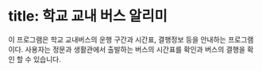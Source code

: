 # title: 학교 교내 버스 알리미
이 프로그램은 학교 교내버스의 운행 구간과 시간표, 결행정보 등을 안내하는 프로그램이다. 사용자는 정문과 생활관에서 출발하는 버스의 시간표를 확인과 버스의 결행을 확인 할 수 있습니다.

